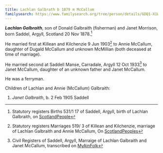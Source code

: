 ```yaml
---
title: Lachlan Galbrath b 1879 m McCallum
familysearch: https://www.familysearch.org/tree/person/details/GDQ1-X1W
---
```

***Lachlan Galbraith***, son of Donald Galbraith (fisherman) and Janet Morrison, born Saddel, Argyll, Scotland 20 Nov 1878.[^birth]

He married first at Killean and Kilchenzie 9 Jun 1903[^marriage1] to Annie McCallum, daughter of Dugald McCallum and unknown McMillian (both deceased at time of marriage).

He married second at Saddell Manse, Carradale, Argyll 12 Oct 1933[^marriage2] to Janet McCallum, daughter of an unknown father and Janet McCallum.

He was a ferryman.

Children of Lachlan and Annie (McCallum) Galbraith:

1. *Janet Galbraith*, b. 2 Feb 1905 Saddell

[^birth]: Statutory registers Births 531/1 17 of Saddell, Argyll, birth of Lachlan Galbraith, on [ScotlandPeople](https://www.scotlandspeople.gov.uk/view-image/nrs_stat_births/41469080)

[^marriage1]: Statutory registers Marriages 519/ 3 of Killean and Kilchenzie, marriage of Lachlan Galbraith and Annie McCallum, On [ScotlandPeoples](https://www.scotlandspeople.gov.uk/view-image/nrs_stat_marriages/2693426)

[^marriage2]: Civil Registers of Saddell, Argyll, Marraige of Lachlan Galbraith and Janet McCallum, transcribed on [MyAinFolk](https://www.myainfolk.ca/records/16042)

[^birth-janet]: Civil Registers of Saddell, Argyll, birth of Janet Galbraith on [MyAinFold](https://www.myainfolk.ca/records/18737)


